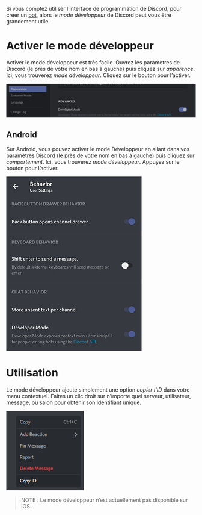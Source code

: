 <!-- TITLE: French - Mode développeur -->
<!-- SUBTITLE: Une documentation approfondie du mode développeur de Discord. -->

Si vous comptez utiliser l’interface de programmation de Discord, pour créer un [bot](/fr/bots), alors le *mode développeur* de Discord peut vous être grandement utile.

# Activer le mode développeur
Activer le mode développeur est très facile. Ouvrez les paramètres de Discord (le <i class="icon-cog"></i> près de votre nom en bas à gauche) puis cliquez sur *apparence*. Ici, vous trouverez *mode développeur*. Cliquez sur le bouton pour l’activer.

![Bouton du mode développeur](/uploads/developer-mode/devmode-toggle.png "Bouton du mode développeur")

## Android

Sur Android, vous pouvez activer le mode Développeur en allant dans vos paramètres Discord (le <i class="icon-cog"></i> près de votre nom en bas à gauche) puis cliquez sur *comportement*. Ici, vous trouverez *mode développeur*. Appuyez sur le bouton pour l’activer.

![Bouton du mode développeur sur Android](/uploads/developer-mode/devmode-toggle-android.png "Bouton du mode développeur sur Android")
# Utilisation
Le mode développeur ajoute simplement une option *copier l’ID* dans votre menu contextuel. Faites un clic droit sur n’importe quel serveur, utilisateur, message, ou salon pour obtenir son identifiant unique.

![Menu contextuel en mode développeur](/uploads/developer-mode/devmode-rightclick.png "Menu contextuel en mode développeur")

> NOTE : Le mode développeur n’est actuellement pas disponible sur iOS.